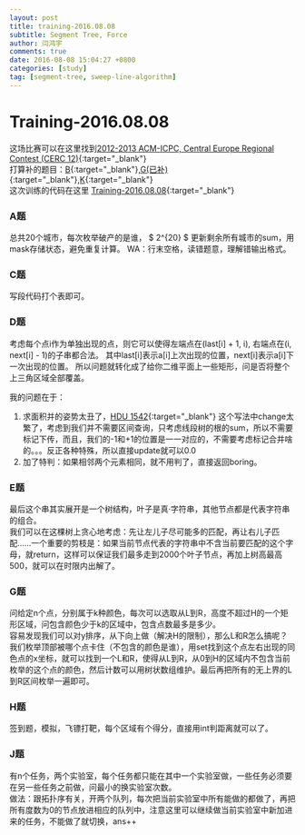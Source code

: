 ```yaml
---
layout: post
title: training-2016.08.08
subtitle: Segment Tree, Force
author: 闫鸿宇
comments: true
date: 2016-08-08 15:04:27 +0800
categories: [study]
tag: [segment-tree, sweep-line-algorithm]
---
```

# Training-2016.08.08  
  这场比赛可以在这里找到[2012-2013 ACM-ICPC, Central Europe Regional Contest (CERC 12)](http://acm.hust.edu.cn/vjudge/problem/#OJId=All&probNum=&title=&source=2012-2013%20ACM-ICPC,%20Central%20Europe%20Regional%20Contest%20(CERC%2012)){:target="_blank"}  
  打算补的题目：[B](http://172.16.45.6/problems/detail/4566/){:target="_blank"},[G(已补)](http://172.16.45.6/problems/detail/4571/){:target="_blank"},[K](http://172.16.45.6/contests/1544/problem-K/){:target="_blank"}  
  这次训练的代码在这里 [Training-2016.08.08](https://github.com/New-bottle/training/tree/master/2016summer/160808){:target="_blank"}  

### A题
  总共20个城市，每次枚举破产的是谁， $ 2^{20} $  更新剩余所有城市的sum，用mask存储状态，避免重复计算。
  WA：行末空格，读错题意，理解错输出格式。

### C题
  写段代码打个表即可。

### D题
  考虑每个点i作为单独出现的点，则它可以使得左端点在(last[i] + 1, i), 右端点在(i, next[i] - 1)的子串都合法。
  其中last[i]表示a[i]上次出现的位置，next[i]表示a[i]下一次出现的位置。
  所以问题就转化成了给你二维平面上一些矩形，问是否将整个上三角区域全部覆盖。  

  我的问题在于：  
  1. 求面积并的姿势太丑了，[HDU 1542](https://github.com/New-bottle/training/blob/master/HDU/1542/1542.cpp){:target="_blank"} 这个写法中change太繁了，考虑到我们并不需要区间查询，只考虑线段树的根的sum，所以不需要标记下传，而且，我们的-1和+1的位置是一一对应的，不需要考虑标记合并啥的。。。反正各种特殊，所以直接update就可以0.0
  2. 加了特判：如果相邻两个元素相同，就不用判了，直接返回boring。

### E题
  最后这个串其实展开是一个树结构，叶子是真·字符串，其他节点都是代表字符串的组合。  
  我们可以在这棵树上贪心地考虑：先让左儿子尽可能多的匹配，再让右儿子匹配……一个重要的剪枝是：如果当前节点代表的字符串中不含当前要匹配的这个字母，就return，这样可以保证我们最多走到2000个叶子节点，再加上树高最高500，就可以在时限内出解了。

### G题
  问给定n个点，分别属于k种颜色，每次可以选取从L到R，高度不超过H的一个矩形区域，问包含颜色少于k的区域中，包含点数最多是多少。  
  容易发现我们可以对y排序，从下向上做（解决H的限制），那么L和R怎么搞呢？我们枚举顶部被哪个点卡住（不包含的颜色是谁），用set找到这个点左右出现的同色点的x坐标，就可以找到一个L和R，使得从L到R，从0到H的区域内不包含当前枚举的这个点的颜色，然后计数可以用树状数组维护。最后再把所有的无上界的L到R区间枚举一遍即可。

### H题
  签到题，模拟，飞镖打靶，每个区域有个得分，直接用int判距离就可以了。

### J题
  有n个任务，两个实验室，每个任务都只能在其中一个实验室做，一些任务必须要在另一些任务之前做，问最小的换实验室次数。  
  做法：跟拓扑序有关，开两个队列，每次把当前实验室中所有能做的都做了，再把所有度数为0的节点放进相应的队列中，注意这里可以继续做当前实验室中新加进来的任务，不能做了就切换，ans++
